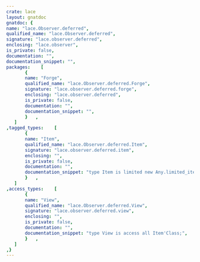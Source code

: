 ```yaml
---
crate: lace
layout: gnatdoc
gnatdoc: {
name: "lace.Observer.deferred",
qualified_name: "lace.Observer.deferred",
signature: "lace.observer.deferred",
enclosing: "lace.observer",
is_private: false,
documentation: "",
documentation_snippet: "",
packages:    [
       {
       name: "Forge",
       qualified_name: "lace.Observer.deferred.Forge",
       signature: "lace.observer.deferred.forge",
       enclosing: "lace.observer.deferred",
       is_private: false,
       documentation: "",
       documentation_snippet: "",
       }   ,
   ]
,tagged_types:    [
       {
       name: "Item",
       qualified_name: "lace.Observer.deferred.Item",
       signature: "lace.observer.deferred.item",
       enclosing: "",
       is_private: false,
       documentation: "",
       documentation_snippet: "type Item is limited new Any.limited_item\n                     and Observer   .item with private;",
       }   ,
   ]
,access_types:    [
       {
       name: "View",
       qualified_name: "lace.Observer.deferred.View",
       signature: "lace.observer.deferred.view",
       enclosing: "",
       is_private: false,
       documentation: "",
       documentation_snippet: "type View is access all Item'Class;",
       }   ,
   ]
,}
---
```

